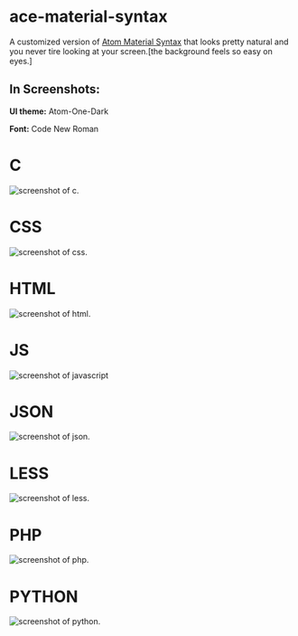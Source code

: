 # ace-material-syntax

A customized version of [Atom Material Syntax](https://github.com/atom-material/atom-material-syntax-dark) that looks pretty natural and you never tire looking at your screen.[the background feels so easy on eyes.]
## In Screenshots:
**UI theme:** Atom-One-Dark

**Font:** Code New Roman

# C
![screenshot of c.](https://s18.postimg.org/6v9hkeksp/image.png)
# CSS
![screenshot of css.](https://s21.postimg.org/lmw024293/css.png)
# HTML
![screenshot of html.](https://s16.postimg.org/kc7bbzm9x/html.png)
# JS
![screenshot of javascript](https://s21.postimg.org/aosqhsw1j/image.png)
# JSON
![screenshot of json.](https://s13.postimg.org/dx7nfvepj/json.png)
# LESS
![screenshot of less.](https://s13.postimg.org/3ozfmjsl3/less.png)
# PHP
![screenshot of php.](https://s18.postimg.org/j4jrvzn3t/php.png)
# PYTHON
![screenshot of python.](https://s4.postimg.org/9i3kmm899/python.png)
